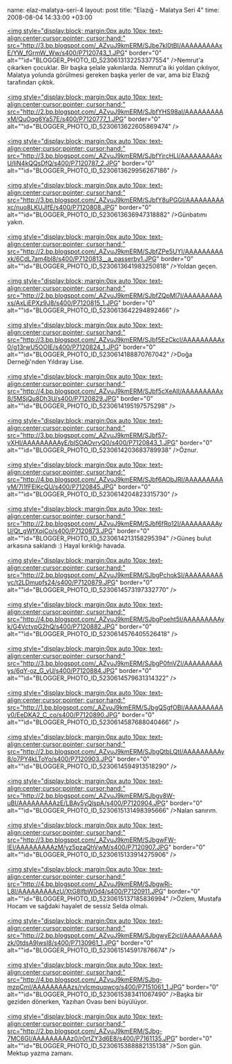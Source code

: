 name: elaz-malatya-seri-4
layout: post
title: "Elazığ - Malatya Seri 4"
time: 2008-08-04 14:33:00 +03:00

<a href="http://3.bp.blogspot.com/_AZvuJ9kmERM/SJbe7kl0tBI/AAAAAAAAAxE/YW_fGrmW_Ww/s1600-h/P7120743_1.JPG"><img style="display:block; margin:0px auto 10px; text-align:center;cursor:pointer; cursor:hand;" src="http://3.bp.blogspot.com/_AZvuJ9kmERM/SJbe7kl0tBI/AAAAAAAAAxE/YW_fGrmW_Ww/s400/P7120743_1.JPG" border="0" alt=""id="BLOGGER_PHOTO_ID_5230613132253377554" /></a>Nemrut'a çıkarken çocuklar. Bir başka şelale yakınlarda. Nemrut'a iki yoldan çıkılıyor, Malatya yolunda görülmesi gereken başka yerler de var, ama biz Elazığ tarafından çıktık.<br /><br /><a href="http://2.bp.blogspot.com/_AZvuJ9kmERM/SJbfYHS98aI/AAAAAAAAAxM/QuOqg6Ya57E/s1600-h/P7120777_1.JPG"><img style="display:block; margin:0px auto 10px; text-align:center;cursor:pointer; cursor:hand;" src="http://2.bp.blogspot.com/_AZvuJ9kmERM/SJbfYHS98aI/AAAAAAAAAxM/QuOqg6Ya57E/s400/P7120777_1.JPG" border="0" alt=""id="BLOGGER_PHOTO_ID_5230613622605869474" /></a><br /><br /><a href="http://3.bp.blogspot.com/_AZvuJ9kmERM/SJbfYircHLI/AAAAAAAAAxU/IiN4kQQsDfQ/s1600-h/P7120787_2.JPG"><img style="display:block; margin:0px auto 10px; text-align:center;cursor:pointer; cursor:hand;" src="http://3.bp.blogspot.com/_AZvuJ9kmERM/SJbfYircHLI/AAAAAAAAAxU/IiN4kQQsDfQ/s400/P7120787_2.JPG" border="0" alt=""id="BLOGGER_PHOTO_ID_5230613629956267186" /></a><br /><br /><a href="http://3.bp.blogspot.com/_AZvuJ9kmERM/SJbfY8uPGGI/AAAAAAAAAxc/nuo8LKUJIfE/s1600-h/P7120808.JPG"><img style="display:block; margin:0px auto 10px; text-align:center;cursor:pointer; cursor:hand;" src="http://3.bp.blogspot.com/_AZvuJ9kmERM/SJbfY8uPGGI/AAAAAAAAAxc/nuo8LKUJIfE/s400/P7120808.JPG" border="0" alt=""id="BLOGGER_PHOTO_ID_5230613636947318882" /></a>Günbatımı yakın.<br /><br /><a href="http://2.bp.blogspot.com/_AZvuJ9kmERM/SJbfZPe5UYI/AAAAAAAAAxk/6CdL7am4bl8/s1600-h/P7120813__a_passerby1.JPG"><img style="display:block; margin:0px auto 10px; text-align:center;cursor:pointer; cursor:hand;" src="http://2.bp.blogspot.com/_AZvuJ9kmERM/SJbfZPe5UYI/AAAAAAAAAxk/6CdL7am4bl8/s400/P7120813__a_passerby1.JPG" border="0" alt=""id="BLOGGER_PHOTO_ID_5230613641983250818" /></a>Yoldan geçen.<br /><br /><a href="http://2.bp.blogspot.com/_AZvuJ9kmERM/SJbfZQpMl7I/AAAAAAAAAxs/AxLiEPXz9J8/s1600-h/P7120815_1.JPG"><img style="display:block; margin:0px auto 10px; text-align:center;cursor:pointer; cursor:hand;" src="http://2.bp.blogspot.com/_AZvuJ9kmERM/SJbfZQpMl7I/AAAAAAAAAxs/AxLiEPXz9J8/s400/P7120815_1.JPG" border="0" alt=""id="BLOGGER_PHOTO_ID_5230613642294892466" /></a><br /><br /><a href="http://3.bp.blogspot.com/_AZvuJ9kmERM/SJbf5EzCkcI/AAAAAAAAAx0/g13rwU5OOIE/s1600-h/P7120824_1.JPG"><img style="display:block; margin:0px auto 10px; text-align:center;cursor:pointer; cursor:hand;" src="http://3.bp.blogspot.com/_AZvuJ9kmERM/SJbf5EzCkcI/AAAAAAAAAx0/g13rwU5OOIE/s400/P7120824_1.JPG" border="0" alt=""id="BLOGGER_PHOTO_ID_5230614188870767042" /></a>Doğa Derneği'nden Yıldıray Lise.<br /><br /><a href="http://4.bp.blogspot.com/_AZvuJ9kmERM/SJbf5cXeAII/AAAAAAAAAx8/5MSjQu8Dh3U/s1600-h/P7120829.JPG"><img style="display:block; margin:0px auto 10px; text-align:center;cursor:pointer; cursor:hand;" src="http://4.bp.blogspot.com/_AZvuJ9kmERM/SJbf5cXeAII/AAAAAAAAAx8/5MSjQu8Dh3U/s400/P7120829.JPG" border="0" alt=""id="BLOGGER_PHOTO_ID_5230614195197575298" /></a><br /><br /><a href="http://3.bp.blogspot.com/_AZvuJ9kmERM/SJbf57-vXHI/AAAAAAAAAyE/blSOAOvrvQ0/s1600-h/P7120843_1.JPG"><img style="display:block; margin:0px auto 10px; text-align:center;cursor:pointer; cursor:hand;" src="http://3.bp.blogspot.com/_AZvuJ9kmERM/SJbf57-vXHI/AAAAAAAAAyE/blSOAOvrvQ0/s400/P7120843_1.JPG" border="0" alt=""id="BLOGGER_PHOTO_ID_5230614203683789938" /></a>Öznur.<br /><br /><a href="http://4.bp.blogspot.com/_AZvuJ9kmERM/SJbf6AObJRI/AAAAAAAAAyM/7I1fFElKcQU/s1600-h/P7120845.JPG"><img style="display:block; margin:0px auto 10px; text-align:center;cursor:pointer; cursor:hand;" src="http://4.bp.blogspot.com/_AZvuJ9kmERM/SJbf6AObJRI/AAAAAAAAAyM/7I1fFElKcQU/s400/P7120845.JPG" border="0" alt=""id="BLOGGER_PHOTO_ID_5230614204823315730" /></a><br /><br /><a href="http://2.bp.blogspot.com/_AZvuJ9kmERM/SJbf6fRo12I/AAAAAAAAAyU/Qt_gWfXpjCo/s1600-h/P7120873.JPG"><img style="display:block; margin:0px auto 10px; text-align:center;cursor:pointer; cursor:hand;" src="http://2.bp.blogspot.com/_AZvuJ9kmERM/SJbf6fRo12I/AAAAAAAAAyU/Qt_gWfXpjCo/s400/P7120873.JPG" border="0" alt=""id="BLOGGER_PHOTO_ID_5230614213158295394" /></a>Güneş bulut arkasına saklandı :) Hayal kırıklığı havada.<br /><br /><a href="http://2.bp.blogspot.com/_AZvuJ9kmERM/SJbgPchokSI/AAAAAAAAAyc/t2LDmupfs24/s1600-h/P7120879.JPG"><img style="display:block; margin:0px auto 10px; text-align:center;cursor:pointer; cursor:hand;" src="http://2.bp.blogspot.com/_AZvuJ9kmERM/SJbgPchokSI/AAAAAAAAAyc/t2LDmupfs24/s400/P7120879.JPG" border="0" alt=""id="BLOGGER_PHOTO_ID_5230614573197332770" /></a><br /><br /><a href="http://4.bp.blogspot.com/_AZvuJ9kmERM/SJbgPoeht5I/AAAAAAAAAyk/G4VctvpG2hQ/s1600-h/P7120882.JPG"><img style="display:block; margin:0px auto 10px; text-align:center;cursor:pointer; cursor:hand;" src="http://4.bp.blogspot.com/_AZvuJ9kmERM/SJbgPoeht5I/AAAAAAAAAyk/G4VctvpG2hQ/s400/P7120882.JPG" border="0" alt=""id="BLOGGER_PHOTO_ID_5230614576405526418" /></a><br /><br /><a href="http://3.bp.blogspot.com/_AZvuJ9kmERM/SJbgP0fnVZI/AAAAAAAAAys/6qY-oz_G_vU/s1600-h/P7120884.JPG"><img style="display:block; margin:0px auto 10px; text-align:center;cursor:pointer; cursor:hand;" src="http://3.bp.blogspot.com/_AZvuJ9kmERM/SJbgP0fnVZI/AAAAAAAAAys/6qY-oz_G_vU/s400/P7120884.JPG" border="0" alt=""id="BLOGGER_PHOTO_ID_5230614579631314322" /></a><br /><br /><a href="http://1.bp.blogspot.com/_AZvuJ9kmERM/SJbgQSgfOBI/AAAAAAAAAy0/EeDKA2_C_co/s1600-h/P7120890.JPG"><img style="display:block; margin:0px auto 10px; text-align:center;cursor:pointer; cursor:hand;" src="http://1.bp.blogspot.com/_AZvuJ9kmERM/SJbgQSgfOBI/AAAAAAAAAy0/EeDKA2_C_co/s400/P7120890.JPG" border="0" alt=""id="BLOGGER_PHOTO_ID_5230614587688040466" /></a><br /><br /><a href="http://2.bp.blogspot.com/_AZvuJ9kmERM/SJbgQtbLQtI/AAAAAAAAAy8/o7PY4kLToYo/s1600-h/P7120903.JPG"><img style="display:block; margin:0px auto 10px; text-align:center;cursor:pointer; cursor:hand;" src="http://2.bp.blogspot.com/_AZvuJ9kmERM/SJbgQtbLQtI/AAAAAAAAAy8/o7PY4kLToYo/s400/P7120903.JPG" border="0" alt=""id="BLOGGER_PHOTO_ID_5230614594913518290" /></a><br /><br /><a href="http://2.bp.blogspot.com/_AZvuJ9kmERM/SJbgv8W-uBI/AAAAAAAAAzE/LBAy5yQlspA/s1600-h/P7120904.JPG"><img style="display:block; margin:0px auto 10px; text-align:center;cursor:pointer; cursor:hand;" src="http://2.bp.blogspot.com/_AZvuJ9kmERM/SJbgv8W-uBI/AAAAAAAAAzE/LBAy5yQlspA/s400/P7120904.JPG" border="0" alt=""id="BLOGGER_PHOTO_ID_5230615131498395666" /></a>Nalan sanırım.<br /><br /><a href="http://3.bp.blogspot.com/_AZvuJ9kmERM/SJbgwFW-IEI/AAAAAAAAAzM/yz5pzaQhVwM/s1600-h/P7120907.JPG"><img style="display:block; margin:0px auto 10px; text-align:center;cursor:pointer; cursor:hand;" src="http://3.bp.blogspot.com/_AZvuJ9kmERM/SJbgwFW-IEI/AAAAAAAAAzM/yz5pzaQhVwM/s400/P7120907.JPG" border="0" alt=""id="BLOGGER_PHOTO_ID_5230615133914275906" /></a><br /><br /><a href="http://4.bp.blogspot.com/_AZvuJ9kmERM/SJbgwRi-L8I/AAAAAAAAAzU/XtG8lfbW0d4/s1600-h/P7120911.JPG"><img style="display:block; margin:0px auto 10px; text-align:center;cursor:pointer; cursor:hand;" src="http://4.bp.blogspot.com/_AZvuJ9kmERM/SJbgwRi-L8I/AAAAAAAAAzU/XtG8lfbW0d4/s400/P7120911.JPG" border="0" alt=""id="BLOGGER_PHOTO_ID_5230615137185836994" /></a>Özlem, Mustafa Hocam ve sağdaki hayalet de sessiz Selda olmalı.<br /><br /><a href="http://2.bp.blogspot.com/_AZvuJ9kmERM/SJbgwyE2icI/AAAAAAAAAzk/0tdsA9IwsI8/s1600-h/P7130961_1.JPG"><img style="display:block; margin:0px auto 10px; text-align:center;cursor:pointer; cursor:hand;" src="http://2.bp.blogspot.com/_AZvuJ9kmERM/SJbgwyE2icI/AAAAAAAAAzk/0tdsA9IwsI8/s400/P7130961_1.JPG" border="0" alt=""id="BLOGGER_PHOTO_ID_5230615145917876674" /></a><br /><br /><a href="http://4.bp.blogspot.com/_AZvuJ9kmERM/SJbg-mzpCmI/AAAAAAAAAzs/rvlcmquqwcg/s1600-h/P7151061_1.JPG"><img style="display:block; margin:0px auto 10px; text-align:center;cursor:pointer; cursor:hand;" src="http://4.bp.blogspot.com/_AZvuJ9kmERM/SJbg-mzpCmI/AAAAAAAAAzs/rvlcmquqwcg/s400/P7151061_1.JPG" border="0" alt=""id="BLOGGER_PHOTO_ID_5230615383411067490" /></a>Başka bir geziden dönerken, Yazıhan Ovası beni büyülüyor.<br /><br /><a href="http://2.bp.blogspot.com/_AZvuJ9kmERM/SJbg-7MC6GI/AAAAAAAAAz0/r0rtZY3d6E8/s1600-h/P7161135.JPG"><img style="display:block; margin:0px auto 10px; text-align:center;cursor:pointer; cursor:hand;" src="http://2.bp.blogspot.com/_AZvuJ9kmERM/SJbg-7MC6GI/AAAAAAAAAz0/r0rtZY3d6E8/s400/P7161135.JPG" border="0" alt=""id="BLOGGER_PHOTO_ID_5230615388882135138" /></a>Son gün. Mektup yazma zamanı.
